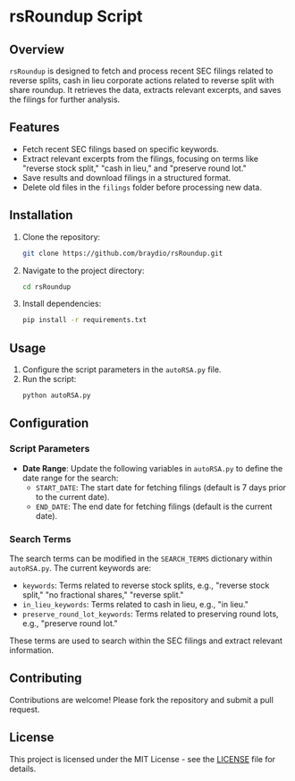 # rsRoundup Script

## Overview

`rsRoundup` is designed to fetch and process recent SEC filings related to reverse splits, cash in lieu corporate actions related to reverse split with share roundup. It retrieves the data, extracts relevant excerpts, and saves the filings for further analysis.

## Features

- Fetch recent SEC filings based on specific keywords.
- Extract relevant excerpts from the filings, focusing on terms like "reverse stock split," "cash in lieu," and "preserve round lot."
- Save results and download filings in a structured format.
- Delete old files in the `filings` folder before processing new data.

## Installation

1. Clone the repository:
    ```bash
    git clone https://github.com/braydio/rsRoundup.git
    ```

2. Navigate to the project directory:
    ```bash
    cd rsRoundup
    ```

3. Install dependencies:
    ```bash
    pip install -r requirements.txt
    ```

## Usage

1. Configure the script parameters in the `autoRSA.py` file.
2. Run the script:
    ```bash
    python autoRSA.py
    ```

## Configuration

### Script Parameters

- **Date Range**: Update the following variables in `autoRSA.py` to define the date range for the search:
  - `START_DATE`: The start date for fetching filings (default is 7 days prior to the current date).
  - `END_DATE`: The end date for fetching filings (default is the current date).

### Search Terms

The search terms can be modified in the `SEARCH_TERMS` dictionary within `autoRSA.py`. The current keywords are:

- `keywords`: Terms related to reverse stock splits, e.g., "reverse stock split," "no fractional shares," "reverse split."
- `in_lieu_keywords`: Terms related to cash in lieu, e.g., "in lieu."
- `preserve_round_lot_keywords`: Terms related to preserving round lots, e.g., "preserve round lot."

These terms are used to search within the SEC filings and extract relevant information.

## Contributing

Contributions are welcome! Please fork the repository and submit a pull request.

## License

This project is licensed under the MIT License - see the [LICENSE](LICENSE) file for details.
